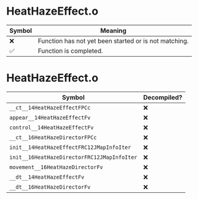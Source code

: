 # HeatHazeEffect.o
| Symbol | Meaning 
| ------------- | ------------- 
| :x: | Function has not yet been started or is not matching. 
| :white_check_mark: | Function is completed. 


# HeatHazeEffect.o
| Symbol | Decompiled? |
| ------------- | ------------- |
| `__ct__14HeatHazeEffectFPCc` | :x: |
| `appear__14HeatHazeEffectFv` | :x: |
| `control__14HeatHazeEffectFv` | :x: |
| `__ct__16HeatHazeDirectorFPCc` | :x: |
| `init__14HeatHazeEffectFRC12JMapInfoIter` | :x: |
| `init__16HeatHazeDirectorFRC12JMapInfoIter` | :x: |
| `movement__16HeatHazeDirectorFv` | :x: |
| `__dt__14HeatHazeEffectFv` | :x: |
| `__dt__16HeatHazeDirectorFv` | :x: |
